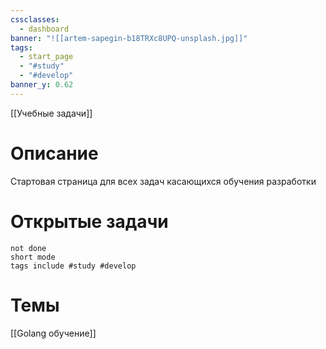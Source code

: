 ```yaml
---
cssclasses:
  - dashboard
banner: "![[artem-sapegin-b18TRXc8UPQ-unsplash.jpg]]"
tags:
  - start_page
  - "#study"
  - "#develop"
banner_y: 0.62
---
```

[[Учебные задачи]]
# Описание
Стартовая страница для всех задач касающихся обучения разработки

# Открытые задачи
```task
not done
short mode
tags include #study #develop
```

# Темы
[[Golang обучение]]